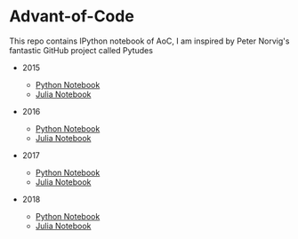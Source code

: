 # Advant-of-Code
This repo contains IPython notebook of AoC, I am inspired by Peter Norvig's fantastic GitHub project called Pytudes

* 2015
  - [Python Notebook](2015/AoC-2015-Python.ipynb)
  - [Julia Notebook](2015/AoC-2015-Julia.ipynb)


* 2016
  - [Python Notebook](2016/AoC-2016-Python.ipynb)
  - [Julia Notebook](2016/AoC-2016-Julia.ipynb)


* 2017
  - [Python Notebook](2017/AoC-2017-Python.ipynb)
  - [Julia Notebook](2017/AoC-2017-Julia.ipynb)


* 2018
  - [Python Notebook](2018/AoC-2018-Python.ipynb)
  - [Julia Notebook](2018/AoC-2018-Julia.ipynb)


